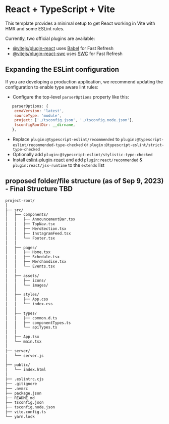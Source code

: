# React + TypeScript + Vite

This template provides a minimal setup to get React working in Vite with HMR and some ESLint rules.

Currently, two official plugins are available:

- [@vitejs/plugin-react](https://github.com/vitejs/vite-plugin-react/blob/main/packages/plugin-react/README.md) uses [Babel](https://babeljs.io/) for Fast Refresh
- [@vitejs/plugin-react-swc](https://github.com/vitejs/vite-plugin-react-swc) uses [SWC](https://swc.rs/) for Fast Refresh

## Expanding the ESLint configuration

If you are developing a production application, we recommend updating the configuration to enable type aware lint rules:

- Configure the top-level `parserOptions` property like this:

```js
   parserOptions: {
    ecmaVersion: 'latest',
    sourceType: 'module',
    project: ['./tsconfig.json', './tsconfig.node.json'],
    tsconfigRootDir: __dirname,
   },
```

- Replace `plugin:@typescript-eslint/recommended` to `plugin:@typescript-eslint/recommended-type-checked` or `plugin:@typescript-eslint/strict-type-checked`
- Optionally add `plugin:@typescript-eslint/stylistic-type-checked`
- Install [eslint-plugin-react](https://github.com/jsx-eslint/eslint-plugin-react) and add `plugin:react/recommended` & `plugin:react/jsx-runtime` to the `extends` list

## proposed folder/file structure (as of Sep 9, 2023) - Final Structure TBD
```sh
project-root/
│
├── src/
│   ├── components/
│   │   ├── AnnouncementBar.tsx
│   │   ├── TopNav.tsx
│   │   ├── HeroSection.tsx
│   │   ├── InstagramFeed.tsx
│   │   └── Footer.tsx
│   │
│   ├── pages/
│   │   ├── Home.tsx
│   │   ├── Schedule.tsx
│   │   ├── Merchandise.tsx
│   │   └── Events.tsx
│   │
│   ├── assets/
│   │   ├── icons/
│   │   └── images/
│   │
│   ├── styles/
│   │   ├── App.css
│   │   └── index.css
│   │
│   ├── types/
│   │   ├── common.d.ts
│   │   ├── componentTypes.ts
│   │   └── apiTypes.ts
│   │
│   ├── App.tsx
│   └── main.tsx
│
├── server/
│   └── server.js
│
├── public/
│   └── index.html
│
├── .eslintrc.cjs
├── .gitignore
├── .nvmrc
├── package.json
├── README.md
├── tsconfig.json
├── tsconfig.node.json
├── vite.config.ts
└── yarn.lock
```
